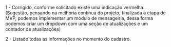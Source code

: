 1 - Corrigido, conforme solicitado existe uma indicação vermelha. (Sugestão, pensando na melhoria contínua do projeto, finalizada a etapa de MVP, podemos implementar um módulo de mensageiria, dessa forma podemos criar um dropdown com uma seção de atualizações e um contador de atualizações)

2 - Listado todas as informações no momento do cadastro.